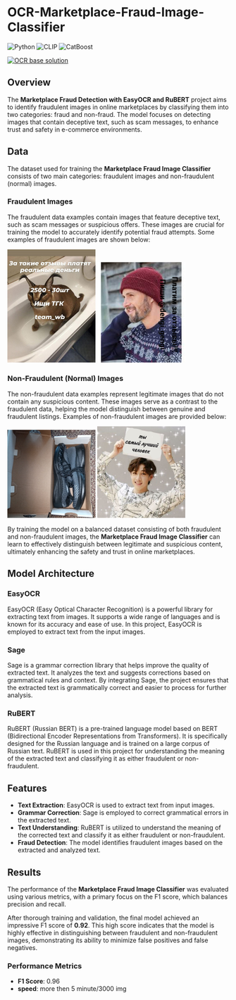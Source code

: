 # OCR-Marketplace-Fraud-Image-Classifier
![Python](https://img.shields.io/badge/python-v3.6+-blue.svg)
![CLIP](https://img.shields.io/badge/EasyOCR-green)
![CatBoost](https://img.shields.io/badge/RuBERT-yellow)

[![OCR base solution](https://img.shields.io/badge/CLIP%20base%20solution%20-%20red)](https://github.com/StrangePineAplle/CLIP-Marketplace-Fraud-Image-Classifier)

## Overview
The **Marketplace Fraud Detection with EasyOCR and RuBERT** project aims to identify fraudulent images in online marketplaces by classifying them into two categories: fraud and non-fraud. The model focuses on detecting images that contain deceptive text, such as scam messages, to enhance trust and safety in e-commerce environments.

## Data

The dataset used for training the **Marketplace Fraud Image Classifier** consists of two main categories: fraudulent images and non-fraudulent (normal) images.

### Fraudulent Images
The fraudulent data examples contain images that feature deceptive text, such as scam messages or suspicious offers. These images are crucial for training the model to accurately identify potential fraud attempts. Some examples of fraudulent images are shown below:

<p align="left">
  <img src="https://github.com/StrangePineAplle/OCR-Marketplace-Fraud-Image-Classifier/blob/main/pictures/fraud1.jpg" width="200" />
  <img src="https://github.com/StrangePineAplle/OCR-Marketplace-Fraud-Image-Classifier/blob/main/pictures/fraud2.jpg" width="200" /> 
</p>

### Non-Fraudulent (Normal) Images
The non-fraudulent data examples represent legitimate images that do not contain any suspicious content. These images serve as a contrast to the fraudulent data, helping the model distinguish between genuine and fraudulent listings. Examples of non-fraudulent images are provided below:

<p align="left">
  <img src="https://github.com/StrangePineAplle/OCR-Marketplace-Fraud-Image-Classifier/blob/main/pictures/norm1.jpg" width="200" />
  <img src="https://github.com/StrangePineAplle/OCR-Marketplace-Fraud-Image-Classifier/blob/main/pictures/norm2.jpg" width="200" />
</p>

By training the model on a balanced dataset consisting of both fraudulent and non-fraudulent images, the **Marketplace Fraud Image Classifier** can learn to effectively distinguish between legitimate and suspicious content, ultimately enhancing the safety and trust in online marketplaces.

## Model Architecture

### EasyOCR
EasyOCR (Easy Optical Character Recognition) is a powerful library for extracting text from images. It supports a wide range of languages and is known for its accuracy and ease of use. In this project, EasyOCR is employed to extract text from the input images.

### Sage
Sage is a grammar correction library that helps improve the quality of extracted text. It analyzes the text and suggests corrections based on grammatical rules and context. By integrating Sage, the project ensures that the extracted text is grammatically correct and easier to process for further analysis.

### RuBERT
RuBERT (Russian BERT) is a pre-trained language model based on BERT (Bidirectional Encoder Representations from Transformers). It is specifically designed for the Russian language and is trained on a large corpus of Russian text. RuBERT is used in this project for understanding the meaning of the extracted text and classifying it as either fraudulent or non-fraudulent.

## Features
- **Text Extraction**: EasyOCR is used to extract text from input images.
- **Grammar Correction**: Sage is employed to correct grammatical errors in the extracted text.
- **Text Understanding**: RuBERT is utilized to understand the meaning of the corrected text and classify it as either fraudulent or non-fraudulent.
- **Fraud Detection**: The model identifies fraudulent images based on the extracted and analyzed text.

## Results

The performance of the **Marketplace Fraud Image Classifier** was evaluated using various metrics, with a primary focus on the F1 score, which balances precision and recall. 

After thorough training and validation, the final model achieved an impressive F1 score of **0.92**. This high score indicates that the model is highly effective in distinguishing between fraudulent and non-fraudulent images, demonstrating its ability to minimize false positives and false negatives.

### Performance Metrics
- **F1 Score**: 0.96
- **speed**: more then 5 minute/3000 img

